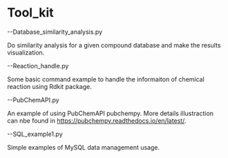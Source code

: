 # Tool_kit

--Database_similarity_analysis.py

Do similarity analysis for a given compound database and make the results visualization.

--Reaction_handle.py

Some basic command example to handle the informaiton of chemical reaction using Rdkit package.

--PubChemAPI.py

An example of using PubChemAPI pubchempy. More details illustraction can nbe found in https://pubchempy.readthedocs.io/en/latest/.

--SQL_example1.py

Simple examples of MySQL data management usage.
